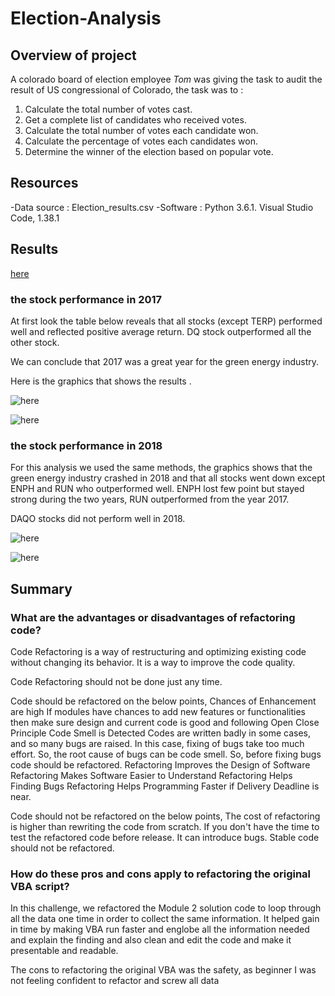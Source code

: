 # Election-Analysis

## Overview of project
A colorado board of election employee *Tom* was giving the task to audit the result of US congressional of Colorado, the task was to :
 1. Calculate the total number of votes cast.
 2. Get a complete list of candidates who received votes.
 3. Calculate the total number of votes each candidate won.
 4. Calculate the percentage of votes each candidates won.
 5. Determine the winner of the election based on popular vote.
 
 ## Resources
 
 -Data source : Election_results.csv
 -Software : Python 3.6.1. Visual Studio Code, 1.38.1


## Results
[here](/VBA_Challenge.xlsm.xlsm)
### the stock performance in  2017

 At first look the table below reveals that all stocks (except TERP) performed well and reflected  positive average return. DQ stock outperformed all the other stock.

 We can conclude that 2017 was a great year for the green energy industry.

 Here is the graphics that shows the results .
 
![here](/Resources/VBA%20performance%202017.png)


![here](/Resources/VBA_Challenge_2017.png)


### the stock performance in  2018

For this analysis we used the same methods, the graphics shows that the green energy industry crashed in 2018 and that all stocks went down except ENPH and RUN who outperformed well.
ENPH lost few point but stayed strong during the two years, RUN outperformed from the year 2017.

DAQO stocks did not perform well in 2018.


![here](/Resources/VBA%20performnce%202018.png)


![here](/Resources/VBA_Challenge_2018.png)





## Summary


### What are the advantages or disadvantages of refactoring code?

Code Refactoring is a way of restructuring and optimizing existing code without changing its behavior. It is a way to improve the code quality.

Code Refactoring should not be done just any time. 

Code should be refactored on the below points,
Chances of Enhancement are high
If modules have chances to add new features or functionalities then make sure design and current code is good and following Open Close Principle
Code Smell is Detected
Codes are written badly in some cases, and so many bugs are raised. In this case, fixing of bugs take too much effort. So, the root cause of bugs can be code smell. So, before fixing bugs code should be refactored.
Refactoring Improves the Design of Software
Refactoring Makes Software Easier to Understand
Refactoring Helps Finding Bugs
Refactoring Helps Programming Faster if Delivery Deadline is near.

Code should not  be refactored on the below points,
The cost of refactoring is higher than rewriting the code from scratch.
If you don't have the time to test the refactored code before release. It can introduce bugs. 
Stable code should not be refactored.




### How do these pros and cons apply to refactoring the original VBA script? 


In this challenge, we refactored the Module 2 solution code to loop through all the data one time in order to collect the same information.
It helped gain in time by making VBA run faster and englobe all the information needed and explain the finding and also clean and edit the code and make it presentable and readable.

The cons to refactoring the original VBA  was the safety, as beginner I was not feeling confident to refactor and screw all data 

